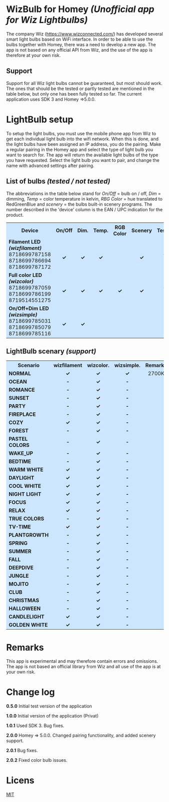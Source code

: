 # WizBulb for Homey *(Unofficial app for Wiz Lightbulbs)*

The company Wiz (https://www.wizconnected.com/) has developed several smart light bulbs based on WiFi interface. In order to be able to use the bulbs together with Homey, there was a need to develop a new app. The app is not based on any official API from Wiz, and the use of the app is therefore at your own risk.

## Support

Support for all Wiz light bulbs cannot be guaranteed, but most should work. The ones that should be the tested or partly tested are mentioned in the table below, but only one has been fully tested so far. The current application uses SDK 3 and Homey =>5.0.0.

# LightBulb setup
To setup the light bulbs, you must use the mobile phone app from Wiz to get each individual light bulb into the wifi network. When this is done, and the light bulbs have been assigned an IP address, you do the pairing. Make a regular pairing in the Homey app and select the type of light bulb you want to search for. The app will return the available light bulbs of the type you have requested. Select the light bulb you want to pair, and change the name with advanced settings after pairing.


## List of bulbs *(tested / not tested)*
The abbreviations in the table below stand for *On/Off* = bulb on / off, *Dim* = dimming, *Temp* = color temperature in kelvin, *RBG Color* = hue translated to RedGreenBlue  and *scenery* = the bulbs built-in scenery programs. The number described in the 'device' column is the EAN / UPC indication for the product.
<center>
<table style="background:#cce6ff">
  <tr>
    <th style="width:150px">Device</th>
    <th  style="width:75px">On/Off</th>
    <th  style="width:75px">Dim.</th>
    <th  style="width:75px">Temp.</th>
    <th  style="width:75px">RGB Color</th>
    <th  style="width:75px">Scenery</th>
    <th  style="width:75px">Tested</th>
  </tr>
  <tr>
    <td><b>Filament LED<br><i>(wizfilament)</i></b>  <br>8718699787158<br>8718699786694<br>8718699787172</td>
    <td style="text-align:center"><br><b>&checkmark;</b></td>
    <td style="text-align:center"><br><b>&checkmark;</b></td>
    <td style="text-align:center"><br><b>&checkmark;</b></td>
    <td style="text-align:center"> </td>
    <td style="text-align:center"><br><b>&checkmark;</b></td>
    <td style="text-align:center"><br><br><b>&checkmark;</b><br>-<br>-</td>
  </tr>
  <tr>
    <td><b>Full color LED<br><i>(wizcolor)</i></b><br>8718699787059<br>8718699786199<br>8719514551275</td>
    <td style="text-align:center"><br><b>&checkmark;</b></td>
    <td style="text-align:center"><br><b>&checkmark;</b></td>
    <td style="text-align:center"><br><b>&checkmark;</b></td>
    <td style="text-align:center"><br><b>&checkmark;</b></td>
    <td style="text-align:center"><br><b>&checkmark;</b></td>
    <td style="text-align:center"><br><br><b>&checkmark;</b><br>-<br>-</td>
  </tr>
<tr>
    <td><b>On/Off+Dim LED<br><i>(wizsimple)</i></b><br>8718699785031<br>8718699785079<br>8718699785116</td>
    <td style="text-align:center"><br><b>&checkmark;</b></td>
    <td style="text-align:center"><br><b>&checkmark;</b></td>
    <td style="text-align:center"><br><b></b></td>
    <td style="text-align:center"><br><b></b></td>
    <td style="text-align:center"><br><b></b></td>
    <td style="text-align:center"><br><br>-<br>-<br>-</td>
  </tr>
</table></center>

## LightBulb scenary *(support)*
<center><table style="background:#cce6ff">
  <tr>
    <th style="width:150px">Scenario</th>
    <th  style="width:100px">wizfilament</th>
    <th  style="width:100px">wizcolor.</th>
    <th  style="width:100px">wizsimple.</th>
    <th  style="width:100px">Remarks</th>
  </tr>
  <tr>
    <td><b>NORMAL</b></td>
    <td style="text-align:center"><b>&checkmark;</b></td>
    <td style="text-align:center"><b>&checkmark;</b></td>
    <td style="text-align:center"><b>&checkmark;</b></td>
    <td style="text-align:center">2700K</td>
  </tr>
  <tr>
    <td><b>OCEAN</b></td>
    <td style="text-align:center"><b>-</b></td>
    <td style="text-align:center"><b>&checkmark;</b></td>
    <td style="text-align:center"><b>-</b></td>
    <td style="text-align:center"> </td>
  </tr>
  <tr>
    <td><b>ROMANCE</b></td>
    <td style="text-align:center"><b>-</b></td>
    <td style="text-align:center"><b>&checkmark;</b></td>
    <td style="text-align:center"><b>-</b></td>
    <td style="text-align:center"> </td>
  </tr>
  <tr>
    <td><b>SUNSET</b></td>
    <td style="text-align:center"><b>-</b></td>
    <td style="text-align:center"><b>&checkmark;</b></td>
    <td style="text-align:center"><b>-</b></td>
    <td style="text-align:center"> </td>
  </tr>
  <tr>
    <td><b>PARTY</b></td>
    <td style="text-align:center"><b>-</b></td>
    <td style="text-align:center"><b>&checkmark;</b></td>
    <td style="text-align:center"><b>-</b></td>
    <td style="text-align:center"> </td>
  </tr>
  <tr>
    <td><b>FIREPLACE</b></td>
    <td style="text-align:center"><b>-</b></td>
    <td style="text-align:center"><b>&checkmark;</b></td>
    <td style="text-align:center"><b>-</b></td>
    <td style="text-align:center"> </td>
  </tr>
  <tr>
    <td><b>COZY</b></td>
    <td style="text-align:center"><b>&checkmark;</b></td>
    <td style="text-align:center"><b>&checkmark;</b></td>
    <td style="text-align:center"><b>-</b></td>
    <td style="text-align:center"> </td>
  </tr>
  <tr>
    <td><b>FOREST</b></td>
    <td style="text-align:center"><b>-</b></td>
    <td style="text-align:center"><b>&checkmark;</b></td>
    <td style="text-align:center"><b>-</b></td>
    <td style="text-align:center"> </td>
  </tr>
  <tr>
    <td><b>PASTEL COLORS</b></td>
    <td style="text-align:center"><b>-</b></td>
    <td style="text-align:center"><b>&checkmark;</b></td>
    <td style="text-align:center"><b>-</b></td>
    <td style="text-align:center"> </td>
  </tr>
  <tr>
    <td><b>WAKE_UP</b></td>
    <td style="text-align:center"><b>-</b></td>
    <td style="text-align:center"><b>&checkmark;</b></td>
    <td style="text-align:center"><b>-</b></td>
    <td style="text-align:center"> </td>
  </tr>
  <tr>
    <td><b>BEDTIME</b></td>
    <td style="text-align:center"><b>-</b></td>
    <td style="text-align:center"><b>&checkmark;</b></td>
    <td style="text-align:center"><b>-</b></td>
    <td style="text-align:center"> </td>
  </tr>
  <tr>
    <td><b>WARM WHITE</b></td>
    <td style="text-align:center"><b>&checkmark;</b></td>
    <td style="text-align:center"><b>&checkmark;</b></td>
    <td style="text-align:center"><b>-</b></td>
    <td style="text-align:center"> </td>
  </tr>
  <tr>
    <td><b>DAYLIGHT</b></td>
    <td style="text-align:center"><b>&checkmark;</b></td>
    <td style="text-align:center"><b>&checkmark;</b></td>
    <td style="text-align:center"><b>-</b></td>
    <td style="text-align:center"> </td>
  </tr>
  <tr>
    <td><b>COOL WHITE</b></td>
    <td style="text-align:center"><b>&checkmark;</b></td>
    <td style="text-align:center"><b>&checkmark;</b></td>
    <td style="text-align:center"><b>-</b></td>
    <td style="text-align:center"> </td>
  </tr>
  <tr>
    <td><b>NIGHT LIGHT</b></td>
    <td style="text-align:center"><b>&checkmark;</b></td>
    <td style="text-align:center"><b>&checkmark;</b></td>
    <td style="text-align:center"><b>-</b></td>
    <td style="text-align:center"> </td>
  </tr>
  <tr>
    <td><b>FOCUS</b></td>
    <td style="text-align:center"><b>&checkmark;</b></td>
    <td style="text-align:center"><b>&checkmark;</b></td>
    <td style="text-align:center"><b>-</b></td>
    <td style="text-align:center"> </td>
  </tr>
  <tr>
    <td><b>RELAX</b></td>
    <td style="text-align:center"><b>&checkmark;</b></td>
    <td style="text-align:center"><b>&checkmark;</b></td>
    <td style="text-align:center"><b>-</b></td>
    <td style="text-align:center"> </td>
  </tr>
  <tr>
    <td><b>TRUE COLORS</b></td>
    <td style="text-align:center"><b>-</b></td>
    <td style="text-align:center"><b>&checkmark;</b></td>
    <td style="text-align:center"><b>-</b></td>
    <td style="text-align:center"> </td>
  </tr>
  <tr>
    <td><b>TV-TIME</b></td>
    <td style="text-align:center"><b>&checkmark;</b></td>
    <td style="text-align:center"><b>&checkmark;</b></td>
    <td style="text-align:center"><b>-</b></td>
    <td style="text-align:center"> </td>
  </tr>
  <tr>
    <td><b>PLANTGROWTH</b></td>
    <td style="text-align:center"><b>-</b></td>
    <td style="text-align:center"><b>&checkmark;</b></td>
    <td style="text-align:center"><b>-</b></td>
    <td style="text-align:center"> </td>
  </tr>
  <tr>
    <td><b>SPRING</b></td>
    <td style="text-align:center"><b>-</b></td>
    <td style="text-align:center"><b>&checkmark;</b></td>
    <td style="text-align:center"><b>-</b></td>
    <td style="text-align:center"> </td>
  </tr>
  <tr>
    <td><b>SUMMER</b></td>
    <td style="text-align:center"><b>-</b></td>
    <td style="text-align:center"><b>&checkmark;</b></td>
    <td style="text-align:center"><b>-</b></td>
    <td style="text-align:center"> </td>
  </tr>
  <tr>
    <td><b>FALL</b></td>
    <td style="text-align:center"><b>-</b></td>
    <td style="text-align:center"><b>&checkmark;</b></td>
    <td style="text-align:center"><b>-</b></td>
    <td style="text-align:center"> </td>
  </tr>
  <tr>
    <td><b>DEEPDIVE</b></td>
    <td style="text-align:center"><b>-</b></td>
    <td style="text-align:center"><b>&checkmark;</b></td>
    <td style="text-align:center"><b>-</b></td>
    <td style="text-align:center"> </td>
  </tr>
  <tr>
    <td><b>JUNGLE</b></td>
    <td style="text-align:center"><b>-</b></td>
    <td style="text-align:center"><b>&checkmark;</b></td>
    <td style="text-align:center"><b>-</b></td>
    <td style="text-align:center"> </td>
  </tr>
  <tr>
    <td><b>MOJITO</b></td>
    <td style="text-align:center"><b>-</b></td>
    <td style="text-align:center"><b>&checkmark;</b></td>
    <td style="text-align:center"><b>-</b></td>
    <td style="text-align:center"> </td>
  </tr>
  <tr>
    <td><b>CLUB</b></td>
    <td style="text-align:center"><b>-</b></td>
    <td style="text-align:center"><b>&checkmark;</b></td>
    <td style="text-align:center"><b>-</b></td>
    <td style="text-align:center"> </td>
  </tr>
  <tr>
    <td><b>CHRISTMAS</b></td>
    <td style="text-align:center"><b>-</b></td>
    <td style="text-align:center"><b>&checkmark;</b></td>
    <td style="text-align:center"><b>-</b></td>
    <td style="text-align:center"> </td>
  </tr>
  <tr>
    <td><b>HALLOWEEN</b></td>
    <td style="text-align:center"><b>-</b></td>
    <td style="text-align:center"><b>&checkmark;</b></td>
    <td style="text-align:center"><b>-</b></td>
    <td style="text-align:center"> </td>
  </tr>
  <tr>
    <td><b>CANDLELIGHT</b></td>
    <td style="text-align:center"><b>&checkmark;</b></td>
    <td style="text-align:center"><b>&checkmark;</b></td>
    <td style="text-align:center"><b>-</b></td>
    <td style="text-align:center"> </td>
  </tr>
  <tr>
    <td><b>GOLDEN WHITE</b></td>
    <td style="text-align:center"><b>&checkmark;</b></td>
    <td style="text-align:center"><b>&checkmark;</b></td>
    <td style="text-align:center"><b>-</b></td>
    <td style="text-align:center"> </td>
  </tr>
</table></center>


# Remarks
This app is experimental and may therefore contain errors and omissions. The app is not based an official library from Wiz and all use of the app is at your own risk.

# Change log

**0.5.0** Initial test version of the application

**1.0.0** Initial version of the application (Privat)

**1.0.1** Used SDK 3. Bug fixes.

**2.0.0** Homey => 5.0.0. Changed pairing functionality, and added scenery support.

**2.0.1** Bug fixes.

**2.0.2** Fixed color bulb issues.

# Licens
[MIT](https://github.com)









